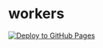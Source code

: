 # workers
[![Deploy to GitHub Pages](https://github.com/rada-fairadova/workers/actions/workflows/main.yml/badge.svg)](https://github.com/rada-fairadova/wokers/actions/workflows/main.yml)
